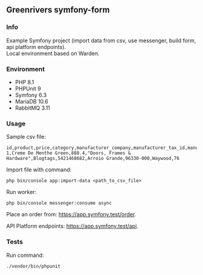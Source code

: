 ## Greenrivers symfony-form

### Info

Example Symfony project (import data from csv, use messenger, build form, api platform endpoints).<br/>
Local environment based on Warden.

### Environment

- PHP 8.1
- PHPUnit 9
- Symfony 6.3
- MariaDB 10.6
- RabbitMQ 3.11

### Usage

Sample csv file:

```csv
id,product,price,category,manufacturer_company,manufacturer_tax_id,manufacturer_city,manufacturer_postcode,manufacturer_street,manufacturer_street_number
1,Creme De Menthe Green,888.4,"Doors, Frames & Hardware",Blogtags,5421468682,Arroio Grande,96330-000,Waywood,76

```

Import file with command:

```shell
php bin/console app:import-data <path_to_csv_file>
```

Run worker:

```shell
php bin/console messenger:consume async
```

Place an order from: https://app.symfony.test/order.

API Platform endpoints: https://app.symfony.test/api.

### Tests

Run command:

```shell
./vendor/bin/phpunit
```
